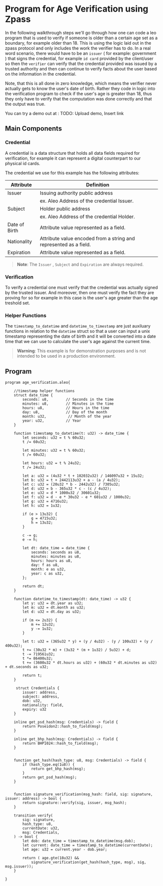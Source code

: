 # Program for Age Verification using Zpass

In the following walkthrough steps we'll go through how one can code a leo program that is used to verify if someone is older than a certain age set as a boundary, for example older than 18. This is using the logic laid out in the zpass protocol and only includes the work the verifier has to do. In a real word scenario, there would have to be an `issuer` ( for example: government ) that signs the credential, for example `id card` provided by the client/user so then the `verifier` can verify that the credential provided was issued by a trusted authority and then can continue to verify facts about the user based on the information in the credential.

Note, that this is all done in zero knowledge, which means the verifier never actually gets to know the user's date of birth. Rather they code in logic into the verification program to check if the user's age is greater than 18, thus they only have to verify that the computation was done correctly and that the output was true.

You can try a demo out at :
TODO: Upload demo, Insert link

## Main Components

### Credential
A credential is a data structure that holds all data fields required for verification, for example it can represent a digital counterpart to our physical id cards.

The credential we use for this example has the following attributes:

| Attribute | Definition |
|---|---|
| Issuer | Issuing authority public address |
| | ex. Aleo Address of the credential Issuer. |
| Subject | Holder public address |
| | ex. Aleo Address of the credential Holder. |
| Date of Birth | Attribute value represented as a field. |
| Nationality | Attribute value encoded from a string and represented as a field. |
| Expiration | Attribute value represented as a field. |

>**Note**: The `Issuer` , `Subject` and `Expiration` are always required.

### Verification
To verify a credential one must verify that the credential was actually signed by the trusted issuer. And moreover, then one must verify the fact they are proving for so for example in this case is the user's age greater than the age treshold set.

### Helper Functions
The `timestamp_to_datetime` and `datetime_to_timestamp` are just auxiluary functions in relation to the `datetime` struct so that a user can input a unix timestamp representing the date of birth and it will be converted into a date time that we can use to calculate the user's age against the current time.

>**Warning**: This example is for demonstration purposes and is not intended to be used in a production environment.

## Program

```
program age_verification.aleo{

    //timestamp helper functions
    struct date_time {
        seconds: u8,        // Seconds in the time
        minutes: u8,        // Minutes in the time
        hours: u8,          // Hours in the time
        day: u8,            // Day of the month
        month: u32,          // Month of the year
        year: u32,          // Year
    }

    function timestamp_to_datetime(t: u32) -> date_time {
        let seconds: u32 = t % 60u32;
        t /= 60u32;

        let minutes: u32 = t % 60u32;
        t /= 60u32;

        let hours: u32 = t % 24u32;
        t /= 24u32;

        let a: u32 = (4u32 * t + 102032u32) / 146097u32 + 15u32;
        let b: u32 = t + 2442113u32 + a - (a / 4u32);
        let c: u32 = (20u32 * b - 2442u32) / 7305u32;
        let d: u32 = b - 365u32 * c - (c / 4u32);
        let e: u32 = d * 1000u32 / 30601u32;
        let f: u32 = d - e * 30u32 - e * 601u32 / 1000u32;
        let g: u32 = 4716u32;
        let h: u32 = 1u32;

        if (e > 13u32) {
            g = 4715u32;
            h = 13u32;
        }

        c -= g;
        e -= h;

        let dt: date_time = date_time {
            seconds: seconds as u8,
            minutes: minutes as u8,
            hours: hours as u8,
            day: f as u8,
            month: e as u32,
            year: c as u32,
        };

        return dt;
    }

    function datetime_to_timestamp(dt: date_time) -> u32 {
        let y: u32 = dt.year as u32;
        let m: u32 = dt.month as u32;
        let d: u32 = dt.day as u32;

        if (m <= 2u32) {
            m += 12u32;
            y -= 1u32;
        }

        let t: u32 = (365u32 * y) + (y / 4u32) - (y / 100u32) + (y / 400u32);
        t += (30u32 * m) + (3u32 * (m + 1u32) / 5u32) + d;
        t -= 719561u32;
        t *= 86400u32;
        t += (3600u32 * dt.hours as u32) + (60u32 * dt.minutes as u32) + dt.seconds as u32;

        return t;
    }

     struct Credentials {
        issuer: address,
        subject: address,
        dob: u32,
        nationality: field,
        expiry: u32
    }

    inline get_psd_hash(msg: Credentials) -> field {
        return Poseidon2::hash_to_field(msg);
    }

    inline get_bhp_hash(msg: Credentials) -> field {
        return BHP1024::hash_to_field(msg);
    }


    function get_hash(hash_type: u8, msg: Credentials) -> field {
        if (hash_type.eq(1u8)) {
            return get_bhp_hash(msg);
        }
        return get_psd_hash(msg);
    }


    function signature_verification(msg_hash: field, sig: signature, issuer: address) -> bool {
        return signature::verify(sig, issuer, msg_hash);
    }

    transition verify(
        sig: signature,
        hash_type: u8,
        currentDate: u32,
        msg: Credentials,
    ) -> bool {
        let dob: date_time = timestamp_to_datetime(msg.dob);
        let current: date_time = timestamp_to_datetime(currentDate);
        let age: u32 = current.year - dob.year;

        return ( age.gte(18u32) &&
            signature_verification(get_hash(hash_type, msg), sig, msg.issuer));
    }

}
```
